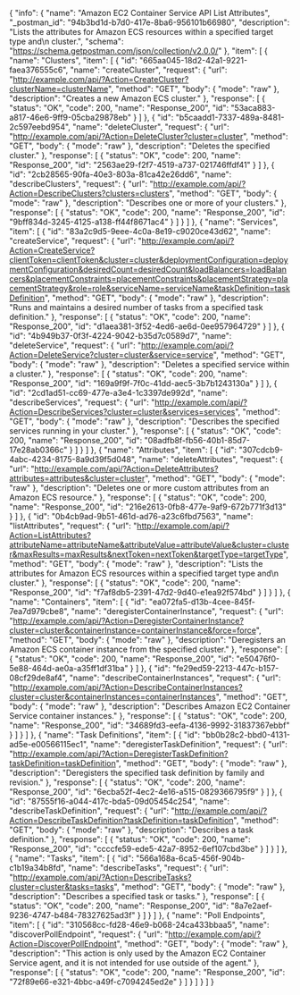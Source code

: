 {
  "info": {
    "name": "Amazon EC2 Container Service API List Attributes",
    "_postman_id": "94b3bd1d-b7d0-417e-8ba6-956101b66980",
    "description": "Lists the attributes for Amazon ECS resources within a specified target type and\n            cluster.",
    "schema": "https://schema.getpostman.com/json/collection/v2.0.0/"
  },
  "item": [
    {
      "name": "Clusters",
      "item": [
        {
          "id": "665aa045-18d2-42a1-9221-faea376555c6",
          "name": "createCluster",
          "request": {
            "url": "http://example.com/api/?Action=CreateCluster?clusterName=clusterName",
            "method": "GET",
            "body": {
              "mode": "raw"
            },
            "description": "Creates a new Amazon ECS cluster."
          },
          "response": [
            {
              "status": "OK",
              "code": 200,
              "name": "Response_200",
              "id": "53aca883-a817-46e6-9ff9-05cba29878eb"
            }
          ]
        },
        {
          "id": "b5caadd1-7337-489a-8481-2c597eebd954",
          "name": "deleteCluster",
          "request": {
            "url": "http://example.com/api/?Action=DeleteCluster?cluster=cluster",
            "method": "GET",
            "body": {
              "mode": "raw"
            },
            "description": "Deletes the specified cluster."
          },
          "response": [
            {
              "status": "OK",
              "code": 200,
              "name": "Response_200",
              "id": "2563ae29-f2f7-4519-a737-021746ffdf41"
            }
          ]
        },
        {
          "id": "2cb28565-90fa-40e3-803a-81ca42e26dd6",
          "name": "describeClusters",
          "request": {
            "url": "http://example.com/api/?Action=DescribeClusters?clusters=clusters",
            "method": "GET",
            "body": {
              "mode": "raw"
            },
            "description": "Describes one or more of your clusters."
          },
          "response": [
            {
              "status": "OK",
              "code": 200,
              "name": "Response_200",
              "id": "9bff834d-3245-4125-a138-ff44f8671ac4"
            }
          ]
        }
      ]
    },
    {
      "name": "Services",
      "item": [
        {
          "id": "83a2c9d5-9eee-4c0a-8e19-c9020ce43d62",
          "name": "createService",
          "request": {
            "url": "http://example.com/api/?Action=CreateService?clientToken=clientToken&cluster=cluster&deploymentConfiguration=deploymentConfiguration&desiredCount=desiredCount&loadBalancers=loadBalancers&placementConstraints=placementConstraints&placementStrategy=placementStrategy&role=role&serviceName=serviceName&taskDefinition=taskDefinition",
            "method": "GET",
            "body": {
              "mode": "raw"
            },
            "description": "Runs and maintains a desired number of tasks from a specified task definition."
          },
          "response": [
            {
              "status": "OK",
              "code": 200,
              "name": "Response_200",
              "id": "d1aea381-3f52-4ed6-ae6d-0ee957964729"
            }
          ]
        },
        {
          "id": "4b949b37-0f3f-4224-9042-b35d7c0589d7",
          "name": "deleteService",
          "request": {
            "url": "http://example.com/api/?Action=DeleteService?cluster=cluster&service=service",
            "method": "GET",
            "body": {
              "mode": "raw"
            },
            "description": "Deletes a specified service within a cluster."
          },
          "response": [
            {
              "status": "OK",
              "code": 200,
              "name": "Response_200",
              "id": "169a9f9f-7f0c-41dd-aec5-3b7b1243130a"
            }
          ]
        },
        {
          "id": "2cd1ad51-cc69-477e-a3e4-1c3397de992d",
          "name": "describeServices",
          "request": {
            "url": "http://example.com/api/?Action=DescribeServices?cluster=cluster&services=services",
            "method": "GET",
            "body": {
              "mode": "raw"
            },
            "description": "Describes the specified services running in your cluster."
          },
          "response": [
            {
              "status": "OK",
              "code": 200,
              "name": "Response_200",
              "id": "08adfb8f-fb56-40b1-85d7-17e28ab0366c"
            }
          ]
        }
      ]
    },
    {
      "name": "Attributes",
      "item": [
        {
          "id": "307cdcb9-4abc-4234-8175-8a9d39f5d048",
          "name": "deleteAttributes",
          "request": {
            "url": "http://example.com/api/?Action=DeleteAttributes?attributes=attributes&cluster=cluster",
            "method": "GET",
            "body": {
              "mode": "raw"
            },
            "description": "Deletes one or more custom attributes from an Amazon ECS resource."
          },
          "response": [
            {
              "status": "OK",
              "code": 200,
              "name": "Response_200",
              "id": "216e2613-0fb8-477e-9af9-672b771f3d13"
            }
          ]
        },
        {
          "id": "0b4cb9ad-9b51-461d-ad76-a23c6fbd7563",
          "name": "listAttributes",
          "request": {
            "url": "http://example.com/api/?Action=ListAttributes?attributeName=attributeName&attributeValue=attributeValue&cluster=cluster&maxResults=maxResults&nextToken=nextToken&targetType=targetType",
            "method": "GET",
            "body": {
              "mode": "raw"
            },
            "description": "Lists the attributes for Amazon ECS resources within a specified target type and\n            cluster."
          },
          "response": [
            {
              "status": "OK",
              "code": 200,
              "name": "Response_200",
              "id": "f7af8db5-2391-47d2-9d40-e1ea92f574bd"
            }
          ]
        }
      ]
    },
    {
      "name": "Containers",
      "item": [
        {
          "id": "ea072fa5-d13b-4cee-845f-7ea7d979cbe8",
          "name": "deregisterContainerInstance",
          "request": {
            "url": "http://example.com/api/?Action=DeregisterContainerInstance?cluster=cluster&containerInstance=containerInstance&force=force",
            "method": "GET",
            "body": {
              "mode": "raw"
            },
            "description": "Deregisters an Amazon ECS container instance from the specified cluster."
          },
          "response": [
            {
              "status": "OK",
              "code": 200,
              "name": "Response_200",
              "id": "e50476f0-5e88-464d-ae0a-a35ff1df31ba"
            }
          ]
        },
        {
          "id": "fe29ed59-2213-447c-b157-08cf29de8af4",
          "name": "describeContainerInstances",
          "request": {
            "url": "http://example.com/api/?Action=DescribeContainerInstances?cluster=cluster&containerInstances=containerInstances",
            "method": "GET",
            "body": {
              "mode": "raw"
            },
            "description": "Describes Amazon EC2 Container Service container instances."
          },
          "response": [
            {
              "status": "OK",
              "code": 200,
              "name": "Response_200",
              "id": "34689fd3-eefa-4136-9992-31837367ebbf"
            }
          ]
        }
      ]
    },
    {
      "name": "Task Definitions",
      "item": [
        {
          "id": "bb0b28c2-bbd0-4131-ad5e-e00566115ec1",
          "name": "deregisterTaskDefinition",
          "request": {
            "url": "http://example.com/api/?Action=DeregisterTaskDefinition?taskDefinition=taskDefinition",
            "method": "GET",
            "body": {
              "mode": "raw"
            },
            "description": "Deregisters the specified task definition by family and revision."
          },
          "response": [
            {
              "status": "OK",
              "code": 200,
              "name": "Response_200",
              "id": "6ecba52f-4ec2-4e16-a515-0829366795f9"
            }
          ]
        },
        {
          "id": "87555f16-a044-417c-bda5-09d05454c254",
          "name": "describeTaskDefinition",
          "request": {
            "url": "http://example.com/api/?Action=DescribeTaskDefinition?taskDefinition=taskDefinition",
            "method": "GET",
            "body": {
              "mode": "raw"
            },
            "description": "Describes a task definition."
          },
          "response": [
            {
              "status": "OK",
              "code": 200,
              "name": "Response_200",
              "id": "ccccfe59-ede5-42a7-8952-6ef107cbd3be"
            }
          ]
        }
      ]
    },
    {
      "name": "Tasks",
      "item": [
        {
          "id": "566a168a-6ca5-456f-904b-c1b19a34b8fd",
          "name": "describeTasks",
          "request": {
            "url": "http://example.com/api/?Action=DescribeTasks?cluster=cluster&tasks=tasks",
            "method": "GET",
            "body": {
              "mode": "raw"
            },
            "description": "Describes a specified task or tasks."
          },
          "response": [
            {
              "status": "OK",
              "code": 200,
              "name": "Response_200",
              "id": "8a7e2aef-9236-4747-b484-78327625ad3f"
            }
          ]
        }
      ]
    },
    {
      "name": "Poll Endpoints",
      "item": [
        {
          "id": "310568cc-fd28-46e9-b068-24ca433bbaa5",
          "name": "discoverPollEndpoint",
          "request": {
            "url": "http://example.com/api/?Action=DiscoverPollEndpoint",
            "method": "GET",
            "body": {
              "mode": "raw"
            },
            "description": "This action is only used by the Amazon EC2 Container Service agent, and it is not intended for use outside of the agent."
          },
          "response": [
            {
              "status": "OK",
              "code": 200,
              "name": "Response_200",
              "id": "72f89e66-e321-4bbc-a49f-c7094245ed2e"
            }
          ]
        }
      ]
    }
  ]
}